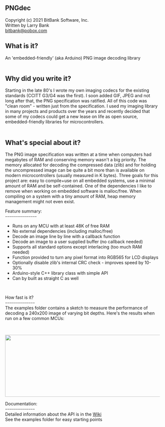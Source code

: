 PNGdec
------
Copyright (c) 2021 BitBank Software, Inc.<br>
Written by Larry Bank<br>
bitbank@pobox.com<br>

What is it?
------------
An 'embedded-friendly' (aka Arduino) PNG image decoding library<br>
<br>

Why did you write it?
---------------------
Starting in the late 80's I wrote my own imaging codecs for the existing standards (CCITT G3/G4 was the first). I soon added GIF, JPEG and not long after that, the PNG specification was ratified. All of this code was "clean room" - written just from the specification. I used my imaging library in many projects and products over the years and recently decided that some of my codecs could get a new lease on life as open source, embedded-friendly libraries for microcontrollers.<br>
<br>

What's special about it?<br>
------------------------
The PNG image specification was written at a time when computers had megabytes of RAM and conserving memory wasn't a big priority. The memory allocated for decoding the compressed data (zlib) and for holding the uncompressed image can be quite a bit more than is available on modern microcontrollers (usually measured in K bytes). Three goals for this project are: easy to compile+use on all embedded systems, use a minimal amount of RAM and be self-contained. One of the dependencies I like to remove when working on embedded software is malloc/free. When compiling on a system with a tiny amount of RAM, heap memory management might not even exist.<br>

Feature summary:<br>
----------------<br>
- Runs on any MCU with at least 48K of free RAM<br>
- No external dependencies (including malloc/free)<br>
- Decode an image line by line with a callback function<br>
- Decode an image to a user supplied buffer (no callback needed)<br>
- Supports all standard options except interlacing (too much RAM needed)<br>
- Function provided to turn any pixel format into RGB565 for LCD displays<br>
- Optionally disable zlib's internal CRC check - improves speed by 10-30%
- Arduino-style C++ library class with simple API<br>
- Can by built as straight C as well<br>
<br>

How fast is it?<br>
---------------<br>
The examples folder contains a sketch to measure the performance of decoding a 240x200 image of varying bit depths. Here's the results when run on a few common MCUs:<br>

<br>
<p align="center">
  <img width="770" height="201" src="https://github.com/bitbank2/PNGdec/blob/master/perf_small.png?raw=true">
</p>

Documentation:<br>
---------------<br>
Detailed information about the API is in the [Wiki](https://github.com/bitbank2/PNGdec/wiki)<br>
See the examples folder for easy starting points<br>
<br>
